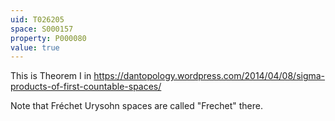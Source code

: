 ```yaml
---
uid: T026205
space: S000157
property: P000080
value: true
---
```


This is Theorem I in
https://dantopology.wordpress.com/2014/04/08/sigma-products-of-first-countable-spaces/

Note that Fréchet Urysohn spaces are called "Frechet" there.

